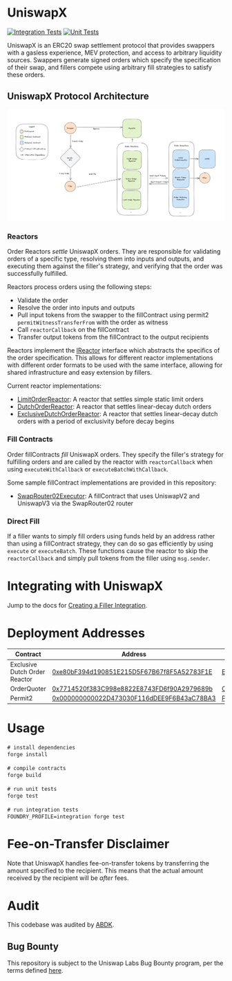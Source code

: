 # UniswapX

[![Integration Tests](https://github.com/Uniswap/uniswapx/actions/workflows/test-integration.yml/badge.svg)](https://github.com/Uniswap/uniswapx/actions/workflows/test-integration.yml)
[![Unit Tests](https://github.com/Uniswap/uniswapx/actions/workflows/test.yml/badge.svg)](https://github.com/Uniswap/uniswapx/actions/workflows/test.yml)

UniswapX is an ERC20 swap settlement protocol that provides swappers with a gasless experience, MEV protection, and access to arbitrary liquidity sources. Swappers generate signed orders which specify the specification of their swap, and fillers compete using arbitrary fill strategies to satisfy these orders.


## UniswapX Protocol Architecture

![Architecture](./assets/uniswapx-architecture.png)

### Reactors

Order Reactors _settle_ UniswapX orders. They are responsible for validating orders of a specific type, resolving them into inputs and outputs, and executing them against the filler's strategy, and verifying that the order was successfully fulfilled.

Reactors process orders using the following steps:
- Validate the order
- Resolve the order into inputs and outputs
- Pull input tokens from the swapper to the fillContract using permit2 `permitWitnessTransferFrom` with the order as witness
- Call `reactorCallback` on the fillContract
- Transfer output tokens from the fillContract to the output recipients

Reactors implement the [IReactor](./src/interfaces/IReactor.sol) interface which abstracts the specifics of the order specification. This allows for different reactor implementations with different order formats to be used with the same interface, allowing for shared infrastructure and easy extension by fillers.

Current reactor implementations:
- [LimitOrderReactor](./src/reactors/LimitOrderReactor.sol): A reactor that settles simple static limit orders
- [DutchOrderReactor](./src/reactors/DutchOrderReactor.sol): A reactor that settles linear-decay dutch orders
- [ExclusiveDutchOrderReactor](./src/reactors/ExclusiveDutchOrderReactor.sol): A reactor that settles linear-decay dutch orders with a period of exclusivity before decay begins

### Fill Contracts

Order fillContracts _fill_ UniswapX orders. They specify the filler's strategy for fulfilling orders and are called by the reactor with `reactorCallback` when using `executeWithCallback` or `executeBatchWithCallback`.

Some sample fillContract implementations are provided in this repository:
- [SwapRouter02Executor](./src/sample-executors/SwapRouter02Executor.sol): A fillContract that uses UniswapV2 and UniswapV3 via the SwapRouter02 router

### Direct Fill

If a filler wants to simply fill orders using funds held by an address rather than using a fillContract strategy, they can do so gas efficiently by using `execute` or `executeBatch`. These functions cause the reactor to skip the `reactorCallback` and simply pull tokens from the filler using `msg.sender`.

# Integrating with UniswapX
Jump to the docs for [Creating a Filler Integration](https://docs.uniswap.org/contracts/uniswapx/guides/createfiller).

# Deployment Addresses

| Contract                      | Address                                                                                                               | Source                                                                                                                    |
| ---                           | ---                                                                                                                   | ---                                                                                                                       |
| Exclusive Dutch Order Reactor | [0xe80bF394d190851E215D5F67B67f8F5A52783F1E](https://etherscan.io/address/0xe80bF394d190851E215D5F67B67f8F5A52783F1E) | [ExclusiveDutchOrderReactor](https://github.com/Uniswap/UniswapX/blob/v1.0.0/src/reactors/ExclusiveDutchOrderReactor.sol) |
| OrderQuoter                   | [0x7714520f383C998e8822E8743FD6f90A2979689b](https://etherscan.io/address/0x7714520f383C998e8822E8743FD6f90A2979689b) | [OrderQuoter](https://github.com/Uniswap/UniswapX/blob/v1.0.0/src/OrderQuoter.sol)                                        |
| Permit2                       | [0x000000000022D473030F116dDEE9F6B43aC78BA3](https://etherscan.io/address/0x000000000022D473030F116dDEE9F6B43aC78BA3) | [Permit2](https://github.com/Uniswap/permit2)                                                                             |

# Usage

```
# install dependencies
forge install

# compile contracts
forge build

# run unit tests
forge test

# run integration tests
FOUNDRY_PROFILE=integration forge test
```

# Fee-on-Transfer Disclaimer

Note that UniswapX handles fee-on-transfer tokens by transferring the amount specified to the recipient. This means that the actual amount received by the recipient will be _after_ fees.

# Audit

This codebase was audited by [ABDK](./audit/ABDK.pdf).

## Bug Bounty

This repository is subject to the Uniswap Labs Bug Bounty program, per the terms defined [here](https://uniswap.org/bug-bounty).
